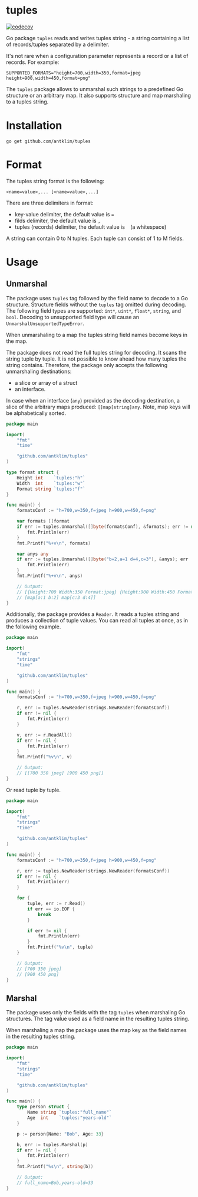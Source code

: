 # tuples

[![codecov](https://codecov.io/gh/antklim/tuples/branch/main/graph/badge.svg?token=8RHXR5OABD)](https://codecov.io/gh/antklim/tuples)

Go package `tuples` reads and writes tuples string - a string containing a list of records/tuples separated by a delimiter.

It's not rare when a configuration parameter represents a record or a list of records. For example:
```
SUPPORTED_FORMATS="height=700,width=350,format=jpeg height=900,width=450,format=png"
```

The `tuples` package allows to unmarshal such strings to a predefined Go structure or an arbitrary map. It also supports structure and map marshaling to a tuples string.

# Installation
`go get github.com/antklim/tuples`

# Format
The tuples string format is the following:
```
<name=value>,... [<name=value>,...]
```

There are three delimiters in format:
* key-value delimiter, the default value is `=`
* filds delimiter, the default value is `,`
* tuples (records) delimiter, the default value is ` ` (a whitespace)

A string can contain 0 to N tuples. Each tuple can consist of 1 to M fields.

# Usage

## Unmarshal

The package uses `tuples` tag followed by the field name to decode to a Go structure. Structure fields without the `tuples` tag omitted during decoding. The following field types are supported: `int*`, `uint*`, `float*`, `string`, and `bool`. Decoding to unsupported field type will cause an `UnmarshalUnsupportedTypeError`.

When unmarshaling to a map the tuples string field names become keys in the map. 

The package does not read the full tuples string for decoding. It scans the string tuple by tuple. It is not possible to know ahead how many tuples the string contains. Therefore, the package only accepts the following unmarshaling destinations:
* a slice or array of a struct
* an interface.

In case when an interface (`any`) provided as the decoding destination, a slice of the arbitrary maps produced: `[]map[string]any`. Note, map keys will be alphabetically sorted.

```go
package main

import(
	"fmt"
	"time"

	"github.com/antklim/tuples"
)

type format struct {
	Height int    `tuples:"h"`
	Width  int    `tuples:"w"`
	Format string `tuples:"f"`
}

func main() {
	formatsConf := "h=700,w=350,f=jpeg h=900,w=450,f=png"

	var formats []format
	if err := tuples.Unmarshal([]byte(formatsConf), &formats); err != nil {
		fmt.Println(err)
	}
	fmt.Printf("%+v\n", formats)

	var anys any
	if err := tuples.Unmarshal([]byte("b=2,a=1 d=4,c=3"), &anys); err != nil {
		fmt.Println(err)
	}
	fmt.Printf("%+v\n", anys)

	// Output:
	// [{Height:700 Width:350 Format:jpeg} {Height:900 Width:450 Format:png}]
	// [map[a:1 b:2] map[c:3 d:4]]
}
```

Additionally, the package provides a `Reader`. It reads a tuples string and produces a collection of tuple values. You can read all tuples at once, as in the following example.

```go
package main

import(
	"fmt"
	"strings"
	"time"

	"github.com/antklim/tuples"
)

func main() {
	formatsConf := "h=700,w=350,f=jpeg h=900,w=450,f=png"

	r, err := tuples.NewReader(strings.NewReader(formatsConf))
	if err != nil {
		fmt.Println(err)
	}

	v, err := r.ReadAll()
	if err != nil {
		fmt.Println(err)
	}
	fmt.Printf("%v\n", v)

	// Output:
	// [[700 350 jpeg] [900 450 png]]
}
```

Or read tuple by tuple.

```go
package main

import(
	"fmt"
	"strings"
	"time"

	"github.com/antklim/tuples"
)

func main() {
	formatsConf := "h=700,w=350,f=jpeg h=900,w=450,f=png"

	r, err := tuples.NewReader(strings.NewReader(formatsConf))
	if err != nil {
		fmt.Println(err)
	}

	for {
		tuple, err := r.Read()
		if err == io.EOF {
			break
		}

		if err != nil {
			fmt.Println(err)
		}
		fmt.Printf("%v\n", tuple)
	}

	// Output:
	// [700 350 jpeg]
 	// [900 450 png]
}
```

## Marshal
The package uses only the fields with the tag `tuples` when marshaling Go structures. The tag value used as a field name in the resulting tuples string. 

When marshaling a map the package uses the map key as the field names in the resulting tuples string.

```go
package main

import(
	"fmt"
	"strings"
	"time"

	"github.com/antklim/tuples"
)

func main() {
	type person struct {
		Name string `tuples:"full_name"`
		Age  int    `tuples:"years-old"`
	}

	p := person{Name: "Bob", Age: 33}

	b, err := tuples.Marshal(p)
	if err != nil {
		fmt.Println(err)
	}
	fmt.Printf("%s\n", string(b))

	// Output:
	// full_name=Bob,years-old=33
}
```
